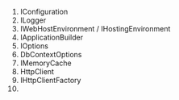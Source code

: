 
1. IConfiguration
2. ILogger 
3. IWebHostEnvironment / IHostingEnvironment
4. IApplicationBuilder
5. IOptions
6. DbContextOptions
7. IMemoryCache
8. HttpClient
9. IHttpClientFactory
10. 